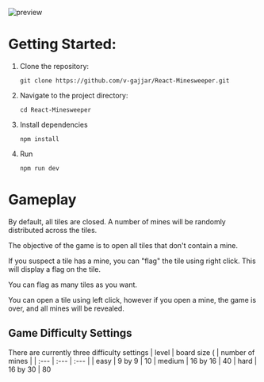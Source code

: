 
 ![preview](https://github.com/v-gajjar/React-Minesweeper/blob/main/src/assets/Minesweeper.gif)
# Getting Started:

1. Clone the repository:
   ```
   git clone https://github.com/v-gajjar/React-Minesweeper.git
   ```
2. Navigate to the project directory:
   ```
   cd React-Minesweeper
   ```
3. Install dependencies
   ```
   npm install
   ```
4. Run
   ```
   npm run dev
   ```
# Gameplay

By default, all tiles are closed. A number of mines will be randomly distributed across the tiles. 

The objective of the game is to open all tiles that don't contain a mine.

If you suspect a tile has a mine, you can "flag" the tile using right click. This will display a flag on the tile. 

You can flag as many tiles as you want. 

You can open a tile using left click, however if you open a mine, the game is over, and all mines will be revealed. 

## Game Difficulty Settings

There are currently three difficulty settings
| level | board size ( | number of mines |
| :--- | :--- | :--- |
| easy | 9 by 9 | 10
| medium | 16 by 16 | 40
| hard | 16 by 30 | 80





   
   
   
